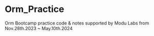 # Orm_Practice
Orm Bootcamp practice code &amp; notes supported by Modu Labs from Nov.28th.2023 ~ May.10th.2024
